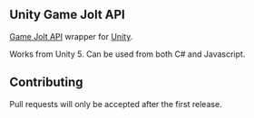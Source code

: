 ## Unity Game Jolt API
[Game Jolt API](http://gamejolt.com/api/doc/game/) wrapper for [Unity](http://unity3d.com/).

Works from Unity 5. Can be used from both C# and Javascript.

## Contributing

Pull requests will only be accepted after the first release.
